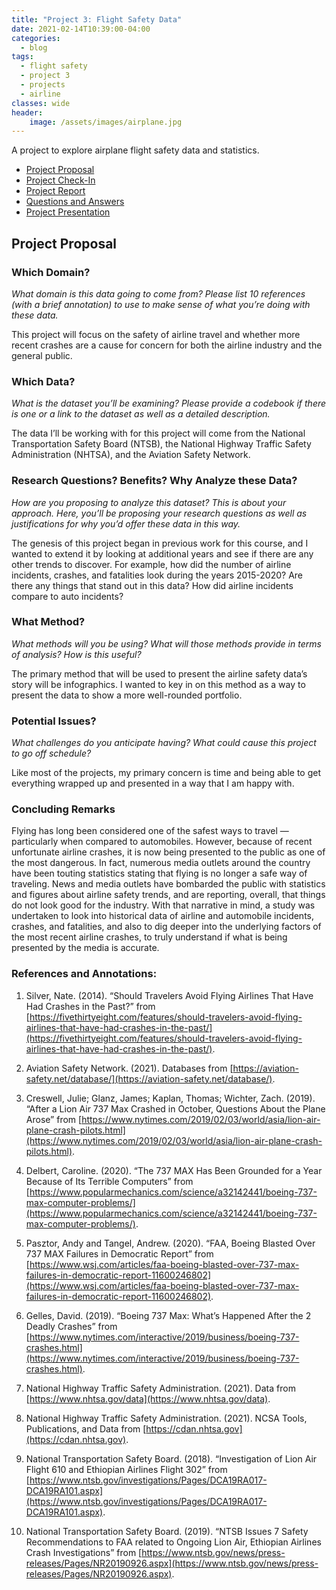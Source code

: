 ```yaml
---
title: "Project 3: Flight Safety Data"
date: 2021-02-14T10:39:00-04:00
categories:
  - blog
tags:
  - flight safety
  - project 3
  - projects
  - airline
classes: wide
header:
    image: /assets/images/airplane.jpg
---
```


A project to explore airplane flight safety data and statistics.

- [Project Proposal](#project-proposal)
- [Project Check-In](#project-check-in)
- [Project Report](#project-report)
- [Questions and Answers](#questions-and-answers)
- [Project Presentation](#project-presentation)

## Project Proposal

### Which Domain?

_What domain is this data going to come from? Please list 10 references (with a brief annotation) to use to make sense of what you’re doing with these data._

This project will focus on the safety of airline travel and whether more recent crashes are a cause for concern for both the airline industry and the general public.

### Which Data?

_What is the dataset you’ll be examining? Please provide a codebook if there is one or a link to the dataset as well as a detailed description._

The data I’ll be working with for this project will come from the National Transportation Safety Board (NTSB), the National Highway Traffic Safety Administration (NHTSA), and the Aviation Safety Network.

### Research Questions? Benefits? Why Analyze these Data?

_How are you proposing to analyze this dataset? This is about your approach. Here, you’ll be proposing your research questions as well as justifications for why you’d offer these data in this way._

The genesis of this project began in previous work for this course, and I wanted to extend it by looking at additional years and see if there are any other trends to discover. For example, how did the number of airline incidents, crashes, and fatalities look during the years 2015-2020? Are there any things that stand out in this data? How did airline incidents compare to auto incidents?

### What Method?

_What methods will you be using? What will those methods provide in terms of analysis? How is this useful?_

The primary method that will be used to present the airline safety data’s story will be infographics. I wanted to key in on this method as a way to present the data to show a more well-rounded portfolio.

### Potential Issues?

_What challenges do you anticipate having? What could cause this project to go off schedule?_

Like most of the projects, my primary concern is time and being able to get everything wrapped up and presented in a way that I am happy with.

### Concluding Remarks

Flying has long been considered one of the safest ways to travel — particularly when compared to automobiles. However, because of recent unfortunate airline crashes, it is now being presented to the public as one of the most dangerous. In fact, numerous media outlets around the country have been touting statistics stating that flying is no longer a safe way of traveling. News and media outlets have bombarded the public with statistics and figures about airline safety trends, and are reporting, overall, that things do not look good for the industry. With that narrative in mind, a study was undertaken to look into historical data of airline and automobile incidents, crashes, and fatalities, and also to dig deeper into the underlying factors of the most recent airline crashes, to truly understand if what is being presented by the media is accurate.



### References and Annotations:

1. Silver, Nate. (2014). “Should Travelers Avoid Flying Airlines That Have Had Crashes in the Past?” from [https://fivethirtyeight.com/features/should-travelers-avoid-flying-airlines-that-have-had-crashes-in-the-past/](https://fivethirtyeight.com/features/should-travelers-avoid-flying-airlines-that-have-had-crashes-in-the-past/).

2. Aviation Safety Network. (2021). Databases from [https://aviation-safety.net/database/](https://aviation-safety.net/database/).

3. Creswell, Julie; Glanz, James; Kaplan, Thomas; Wichter, Zach. (2019). “After a Lion Air 737 Max Crashed in October, Questions About the Plane Arose” from [https://www.nytimes.com/2019/02/03/world/asia/lion-air-plane-crash-pilots.html](https://www.nytimes.com/2019/02/03/world/asia/lion-air-plane-crash-pilots.html).

4. Delbert, Caroline. (2020). “The 737 MAX Has Been Grounded for a Year Because of Its Terrible Computers” from [https://www.popularmechanics.com/science/a32142441/boeing-737-max-computer-problems/](https://www.popularmechanics.com/science/a32142441/boeing-737-max-computer-problems/).

5. Pasztor, Andy and Tangel, Andrew. (2020). “FAA, Boeing Blasted Over 737 MAX Failures in Democratic Report” from [https://www.wsj.com/articles/faa-boeing-blasted-over-737-max-failures-in-democratic-report-11600246802](https://www.wsj.com/articles/faa-boeing-blasted-over-737-max-failures-in-democratic-report-11600246802).

6. Gelles, David. (2019). “Boeing 737 Max: What’s Happened After the 2 Deadly Crashes” from [https://www.nytimes.com/interactive/2019/business/boeing-737-crashes.html](https://www.nytimes.com/interactive/2019/business/boeing-737-crashes.html).

7. National Highway Traffic Safety Administration. (2021). Data from [https://www.nhtsa.gov/data](https://www.nhtsa.gov/data).

8. National Highway Traffic Safety Administration. (2021). NCSA Tools, Publications, and Data from [https://cdan.nhtsa.gov](https://cdan.nhtsa.gov).

9. National Transportation Safety Board. (2018). “Investigation of Lion Air Flight 610 and Ethiopian Airlines Flight 302” from [https://www.ntsb.gov/investigations/Pages/DCA19RA017-DCA19RA101.aspx](https://www.ntsb.gov/investigations/Pages/DCA19RA017-DCA19RA101.aspx).

 10. National Transportation Safety Board. (2019). “NTSB Issues 7 Safety Recommendations to FAA related to Ongoing Lion Air, Ethiopian Airlines Crash Investigations” from [https://www.ntsb.gov/news/press-releases/Pages/NR20190926.aspx](https://www.ntsb.gov/news/press-releases/Pages/NR20190926.aspx).